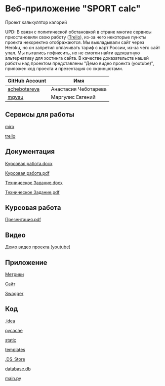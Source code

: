 # Веб-приложение "SPORT calc"
Проект калькулятор калорий

UPD: В связи с политической обстановкой в стране многие сервисы приостановили свою работу ([Trello](https://trello.com/atlassian-stands-with-ukraine)), из-за чего некоторые пункты проекта некоректно отображаются. Мы выкладывали сайт через Heroku, но он запретил оплачивать тариф с карт России, из-за чего сайт упал. Мы пытались пофиксить, но не смогли найти адекватную альтернативу для хостинга сайта. В качестве доказательств нашей работы над проектом представлены "Демо видео проекта (youtube)", приложен код проекта и презентация со скриншотами.

| GitHub Account | Имя |
| ------ | ------ |
| [achebotareva](https://github.com/achebotareva) | Анастасия Чеботарева |
| [mgvsu](https://github.com/mgvsu) | Маргулис Евгений |

## Сервисы для работы
[miro](https://miro.com/app/board/o9J_lOrUdlg=/)

[trello](https://trello.com/b/pLWbmTCl/sportcalc)

## Документация
[Курсовая работа.docx](https://github.com/mgvsu/SPORT-calc/blob/main/TP_Kursovaya.docx)

[Курсовая работа.pdf](https://github.com/mgvsu/SPORT-calc/blob/main/TP_Kursovaya_1.pdf)

[Техническое Задание.docx](https://github.com/mgvsu/SPORT-calc/blob/main/TZ.docx)

[Техническое Задание.pdf](https://github.com/mgvsu/SPORT-calc/blob/main/TZ.pdf)


## Курсовая работа
[Презентация.pdf](https://github.com/mgvsu/SPORT-calc/blob/main/NTP_1.pdf)

## Видео
[Демо видео проекта (youtube)](https://youtu.be/dayGtzs4IQ0)

## Приложение
[Метрики](https://metrika.yandex.ru/dashboard?group=week&period=year&id=92603238)

[Сайт](https://ntproject.herokuapp.com/)

[Swagger](https://ntproject.herokuapp.com/swagger-ui.html)

## Код
[ .idea ]( https://github.com/mgvsu/SPORT-calc/tree/main/.idea )

[pycache]( https://github.com/mgvsu/SPORT-calc/tree/main/__pycache__ )

[ static ]( https://github.com/mgvsu/SPORT-calc/tree/main/static )

[ templates ]( https://github.com/mgvsu/SPORT-calc/tree/main/templates )

[ .DS_Store ]( https://github.com/mgvsu/SPORT-calc/blob/main/.DS_Store )

[ database.db ]( https://github.com/mgvsu/SPORT-calc/tree/main/database.db )

[ main.py ]( https://github.com/mgvsu/SPORT-calc#:~:text=6%20minutes%20ago-,main.py,-SPORT%20calc )



